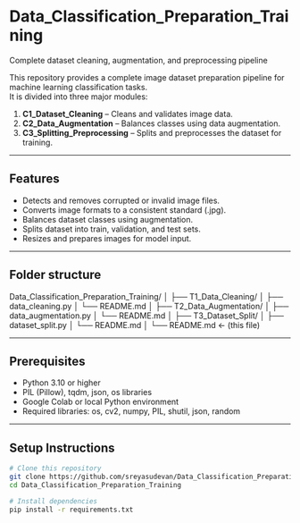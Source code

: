 # Data_Classification_Preparation_Training
Complete dataset cleaning, augmentation, and preprocessing pipeline 


This repository provides a complete image dataset preparation pipeline for machine learning classification tasks.  
It is divided into three major modules:

1. **C1_Dataset_Cleaning** – Cleans and validates image data.
2. **C2_Data_Augmentation** – Balances classes using data augmentation.
3. **C3_Splitting_Preprocessing** – Splits and preprocesses the dataset for training.

---

## Features
- Detects and removes corrupted or invalid image files.
- Converts image formats to a consistent standard (.jpg).
- Balances dataset classes using augmentation.
- Splits dataset into train, validation, and test sets.
- Resizes and prepares images for model input.

---

## Folder structure
Data_Classification_Preparation_Training/
│
├── T1_Data_Cleaning/
│   ├── data_cleaning.py
│   └── README.md
│
├── T2_Data_Augmentation/
│   ├── data_augmentation.py
│   └── README.md
│
├── T3_Dataset_Split/
│   ├── dataset_split.py
│   └── README.md
│
└── README.md  ← (this file)

---

## Prerequisites
- Python 3.10 or higher
- PIL (Pillow), tqdm, json, os libraries
- Google Colab or local Python environment
- Required libraries:
os, cv2, numpy, PIL, shutil, json, random

---

## Setup Instructions
```bash
# Clone this repository
git clone https://github.com/sreyasudevan/Data_Classification_Preparation_Training.git
cd Data_Classification_Preparation_Training

# Install dependencies
pip install -r requirements.txt
